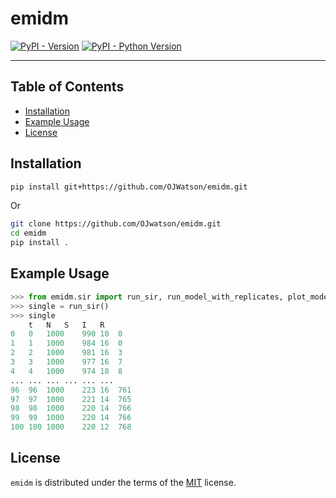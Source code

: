 # emidm

[![PyPI - Version](https://img.shields.io/pypi/v/emidm.svg)](https://pypi.org/project/emidm)
[![PyPI - Python Version](https://img.shields.io/pypi/pyversions/emidm.svg)](https://pypi.org/project/emidm)

-----

## Table of Contents

- [Installation](#installation)
- [Example Usage](#example-usage)
- [License](#license)


## Installation

``` bash
pip install git+https://github.com/OJWatson/emidm.git
```

Or

``` bash
git clone https://github.com/OJwatson/emidm.git
cd emidm
pip install .
```

## Example Usage

``` python 
>>> from emidm.sir import run_sir, run_model_with_replicates, plot_model_outputs
>>> single = run_sir()
>>> single
	t	N	S	I	R
0	0	1000	990	10	0
1	1	1000	984	16	0
2	2	1000	981	16	3
3	3	1000	977	16	7
4	4	1000	974	18	8
...	...	...	...	...	...
96	96	1000	223	16	761
97	97	1000	221	14	765
98	98	1000	220	14	766
99	99	1000	220	14	766
100	100	1000	220	12	768
```

## License

`emidm` is distributed under the terms of the [MIT](https://spdx.org/licenses/MIT.html) license.
